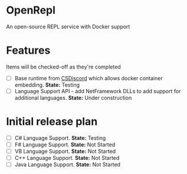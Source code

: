 # OpenRepl
An open-source REPL service with Docker support

# Features
Items will be checked-off as they're completed

* [ ] Base runtime from [CSDiscord](https://github.com/discord-csharp/CSDiscord/) which allows docker container embedding. **State:** Testing
* [ ] Language Support API - add NetFramework DLLs to add support for additional languages. **State:** Under construction

# Initial release plan
* [ ] C# Language Support. **State:** Testing
* [ ] F# Language Support. **State:** Not Started
* [ ] VB Language Support. **State:** Not Started
* [ ] C++ Language Support. **State:** Not Started
* [ ] Java Language Support. **State:** Not Started
